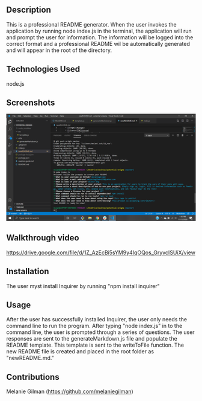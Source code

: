 ## Description
This is a professional README generator.  When the user invokes the application by running node index.js in the terminal, the application will run and prompt the user for information.  The information will be logged into the correct format and a professional README wil be automatically generated and will appear in the root of the directory.

## Technologies Used
node.js

## Screenshots
 ![Screenshot of terminal](/src/img/Screenshot.png)

## Walkthrough video
https://drive.google.com/file/d/1Z_AzEcBi5sYM9y4IqOQos_GryvcISUiX/view

## Installation
The user myst install Inquirer by running "npm install inquirer"

## Usage
After the user has successfully installed Inquirer, the user only needs the command line to run the program. After typing "node index.js" in to the command line, the user is prompted through a series of questions. The user responses are sent to the generateMarkdown.js file and populate the README template. This template is sent to the writeToFile function. The new README file is created and placed in the root folder as "newREADME.md."

## Contributions 
Melanie Gilman (https://github.com/melaniegilman)

